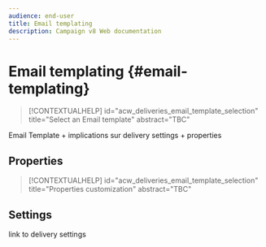 ```yaml
---
audience: end-user
title: Email templating
description: Campaign v8 Web documentation
---
```

# Email templating {#email-templating}

>[!CONTEXTUALHELP]
>id="acw_deliveries_email_template_selection"
>title="Select an Email template"
>abstract="TBC"


Email Template + implications sur delivery settings + properties

## Properties

>[!CONTEXTUALHELP]
>id="acw_deliveries_email_template_selection"
>title="Properties customization"
>abstract="TBC"

## Settings

link to delivery settings

